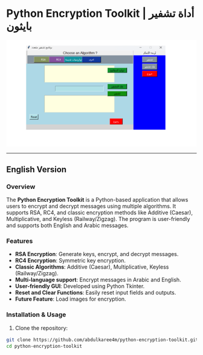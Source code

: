 # Python Encryption Toolkit | أداة تشفير بايثون

![Main GUI](images/main_gui.png)

---

## English Version

### Overview
The **Python Encryption Toolkit** is a Python-based application that allows users to encrypt and decrypt messages using multiple algorithms. It supports RSA, RC4, and classic encryption methods like Additive (Caesar), Multiplicative, and Keyless (Railway/Zigzag). The program is user-friendly and supports both English and Arabic messages.

### Features
- **RSA Encryption**: Generate keys, encrypt, and decrypt messages.
- **RC4 Encryption**: Symmetric key encryption.
- **Classic Algorithms**: Additive (Caesar), Multiplicative, Keyless (Railway/Zigzag).
- **Multi-language support**: Encrypt messages in Arabic and English.
- **User-friendly GUI**: Developed using Python Tkinter.
- **Reset and Clear Functions**: Easily reset input fields and outputs.
- **Future Feature**: Load images for encryption.

### Installation & Usage
1. Clone the repository:
```bash
git clone https://github.com/abdulkaree4m/python-encryption-toolkit.git
cd python-encryption-toolkit
